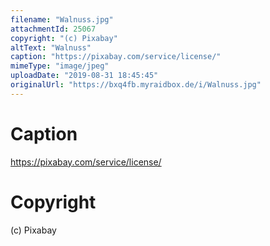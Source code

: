 ```yaml
---
filename: "Walnuss.jpg"
attachmentId: 25067
copyright: "(c) Pixabay"
altText: "Walnuss"
caption: "https://pixabay.com/service/license/"
mimeType: "image/jpeg"
uploadDate: "2019-08-31 18:45:45"
originalUrl: "https://bxq4fb.myraidbox.de/i/Walnuss.jpg"
---
```


# Caption

https://pixabay.com/service/license/

# Copyright

(c) Pixabay

